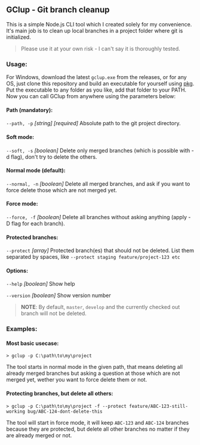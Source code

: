 ## GClup - Git branch cleanup

This is a simple Node.js CLI tool which I created solely for my convenience. It's main job is to clean up local branches in a project folder where git is initialized.

> Please use it at your own risk - I can't say it is thoroughly tested.

### Usage:

For Windows, download the latest `gclup.exe` from the releases, or for any OS, just clone this repository and build an executable for yourself using [pkg](https://www.npmjs.com/package/pkg). Put the executable to any folder as you like, add that folder to your PATH. Now you can call GClup from anywhere using the parameters below: 

#### Path (mandatory):
`--path, -p` *[string] [required]* Absolute path to the git project directory.    

#### Soft mode:
`--soft, -s` *[boolean]* Delete only merged branches (which is possible with -d flag), don't try to delete the others.

#### Normal mode (default):
`--normal, -n` *[boolean]* Delete all merged branches, and ask if you want to force delete those which are not merged yet.

#### Force mode:
`--force, -f` *[boolean]* Delete all branches without asking anything (apply -D flag for each branch). 

#### Protected branches:
`--protect` *[array]* Protected branch(es) that should not be deleted. List them separated by spaces, like `--protect staging feature/project-123 etc`

#### Options:
`--help` *[boolean]* Show help 

`--version` *[boolean]* Show version number

> **NOTE**: By default, `master`, `develop` and the currently checked out branch will not be
deleted.

### Examples:

#### Most basic usecase: 
`> gclup -p C:\path\to\my\project`

The tool starts in normal mode in the given path, that means deleting all already merged branches but asking a question at those which are not merged yet, wether you want to force delete them or not.


#### Protecting branches, but delete all others:
`> gclup -p C:\path\to\my\project -f --protect feature/ABC-123-still-working bug/ABC-124-dont-delete-this`

The tool will start in force mode, it will keep `ABC-123` and `ABC-124` branches because they are protected, but delete all other branches no matter if they are already merged or not.